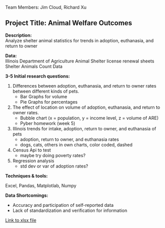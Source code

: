 Team Members:  Jim Cloud, Richard Xu

## Project Title:  Animal Welfare Outcomes

**Description:**  
Analyze shelter animal statistics for trends in adoption, euthanasia, and return to owner

**Data:**    
Illinois Department of Agriculture Animal Shelter license renewal sheets
Shelter Animals Count Data

**3-5 Initial research questions:**

1)   Differences between adoption, euthanasia, and return to owner rates between different kinds of pets.
     - Bar Graphs for volume
     - Pie Graphs for percentages
2)   The effect of location on volume of adoption, euthanasia, and return to owner rates.  
     - Bubble chart (x = population, y = income level, z = volume of ARE)
     - Pyber homework (week 5)
3)   Illinois trends for intake, adoption, return to owner, and euthanasia of pets
     - adoption, return to owner, and euthanasia rates
     - dogs, cats, others in own charts, color coded, dashed
4)   Census Api to test
     - maybe try doing poverty rates?
5)   Regression analysis
     - std dev or var of adoption rates?

**Techniques & tools:**

Excel, Pandas, Matplotlab, Numpy

**Data Shortcomings:**
-    Accuracy and participation of self-reported data
-    Lack of standardization and verification for information

[Link to xlsx file](https://github.com/richardxu96/Project-1/blob/master/IL%20Shelter%20Data%202010%20to%202015.xlsx)

